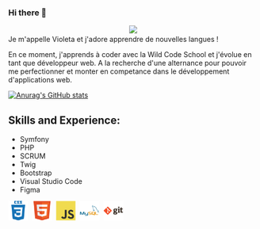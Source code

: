 ### Hi there 👋
<div id="header" align="center">
<img src="https://media.giphy.com/media/dMLmQfCO7lCA2gX3tw/giphy.gif" width="200"/>
</div>
Je m'appelle Violeta et j'adore apprendre de nouvelles langues !

En ce moment, j'apprends à coder avec la Wild Code School et j'évolue en tant que développeur web.
A la recherche d'une alternance pour pouvoir me perfectionner et monter en competance dans le développement d'applications web.

[![Anurag's GitHub stats](https://github-readme-stats.vercel.app/api?username=VioletaBD)](https://github.com/VioletaBD/github-readme-stats)

## Skills and Experience:
* Symfony
* PHP
* SCRUM
* Twig
* Bootstrap
* Visual Studio Code
* Figma
<div>
  <img src="https://github.com/devicons/devicon/blob/master/icons/css3/css3-plain-wordmark.svg"  title="CSS3" alt="CSS" width="40" height="40"/>&nbsp;
  <img src="https://github.com/devicons/devicon/blob/master/icons/html5/html5-original.svg" title="HTML5" alt="HTML" width="40" height="40"/>&nbsp;
  <img src="https://github.com/devicons/devicon/blob/master/icons/javascript/javascript-original.svg" title="JavaScript" alt="JavaScript" width="40" height="40"/>&nbsp;
  <img src="https://github.com/devicons/devicon/blob/master/icons/mysql/mysql-original-wordmark.svg" title="MySQL"  alt="MySQL" width="40" height="40"/>&nbsp;
  <img src="https://github.com/devicons/devicon/blob/master/icons/git/git-original-wordmark.svg" title="Git" **alt="Git" width="40" height="40"/>
</div>
